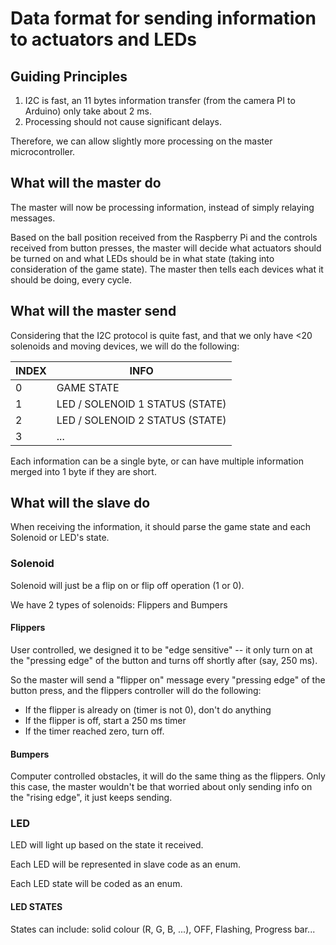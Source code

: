 # Data format for sending information to actuators and LEDs
## Guiding Principles
1. I2C is fast, an 11 bytes information transfer (from the camera PI to Arduino) only take about 2 ms.
2. Processing should not cause significant delays.

Therefore, we can allow slightly more processing on the master microcontroller. 

## What will the master do
The master will now be processing information, instead of simply relaying messages.

Based on the ball position received from the Raspberry Pi and the controls received from button presses, the master will decide what actuators should be turned on and what LEDs should be in what state (taking into consideration of the game state). The master then tells each devices what it should be doing, every cycle.

## What will the master send
Considering that the I2C protocol is quite fast, and that we only have <20 solenoids and moving devices, we will do the following:

INDEX|INFO
-----|----
0|GAME STATE
1|LED / SOLENOID 1 STATUS (STATE)
2|LED / SOLENOID 2 STATUS (STATE)
3|...

Each information can be a single byte, or can have multiple information merged into 1 byte if they are short.

## What will the slave do
When receiving the information, it should parse the game state and each Solenoid or LED's state. 

### Solenoid
Solenoid will just be a flip on or flip off operation (1 or 0). 

We have 2 types of solenoids: Flippers and Bumpers

#### Flippers
User controlled, we designed it to be "edge sensitive" -- it only turn on at the "pressing edge" of the button and turns off shortly after (say, 250 ms). 

So the master will send a "flipper on" message every "pressing edge" of the button press, and the flippers controller will do the following:

- If the flipper is already on (timer is not 0), don't do anything
- If the flipper is off, start a 250 ms timer
- If the timer reached zero, turn off.

#### Bumpers
Computer controlled obstacles, it will do the same thing as the flippers. Only this case, the master wouldn't be that worried about only sending info on the "rising edge", it just keeps sending. 

### LED
LED will light up based on the state it received.

Each LED will be represented in slave code as an enum.

Each LED state will be coded as an enum.

#### LED STATES
States can include: solid colour (R, G, B, ...), OFF, Flashing, Progress bar...